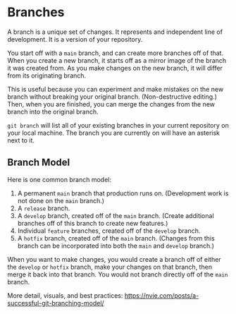 # Branches

A branch is a unique set of changes.  It represents and independent line of development.  It is a version of your repository.

You start off with a `main` branch, and can create more branches off of that.  When you create a new branch, it starts off as a mirror image of the branch it was created from.  As you make changes on the new branch, it will differ from its originating branch.

This is useful because you can experiment and make mistakes on the new branch without breaking your original branch.  (Non-destructive editing.)  Then, when you are finished, you can merge the changes from the new branch into the original branch.

`git branch` will list all of your existing branches in your current repository on your local machine.  The branch you are currently on will have an asterisk next to it.


## Branch Model

Here is one common branch model:

1. A permanent `main` branch that production runs on.  (Development work is not done on the `main` branch.)
2. A `release` branch.
3. A `develop` branch, created off of the `main` branch.  (Create additional branches off of this branch to create new features.)
4. Individual `feature` branches, created off of the `develop` branch.
5. A `hotfix` branch, created off of the `main` branch.  (Changes from this branch can be incorporated into both the `main` and `develop` branch.)

When you want to make changes, you would create a branch off of either the `develop` or `hotfix` branch, make your changes on that branch, then merge it back into that branch.  You would not branch directly off of the `main` branch.

More detail, visuals, and best practices: https://nvie.com/posts/a-successful-git-branching-model/